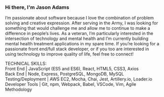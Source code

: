 ### Hi there, I'm Jason Adams

I’m passionate about software because I love the combination of problem solving and creative expression. After serving in the Army, I was looking for something that would challenge me and allow me to continue to make a difference in people’s lives. As a veteran, I’m particularly interested in the intersection of technology and mental health and I’m currently building mental health treatment applications in my spare time.  If you’re looking for a passionate front end/full stack developer, or if you too are interested in using technology to improve quality of life, feel free to connect!
  
<div>TECHNICAL SKILLS:</div>
<div>Front End | JavaScript (ES5 and ES6), React, HTML5, CSS3, Axios</div>
<div>Back End | Node, Express, PostgreSQL, MongoDB, MySQL</div>
<div>Testing/Deployment | AWS EC2, Mocha, Chai, Jest, Artillery.io, Loader.io</div>
<div>Developer Tools | Git, npm, Webpack, Babel, VSCode, Vim, Agile Methodology</div>
<!--
**jasonadams1326/jasonadams1326** is a ✨ _special_ ✨ repository because its `README.md` (this file) appears on your GitHub profile.

Here are some ideas to get you started:

- 🔭 I’m currently working on ...
- 🌱 I’m currently learning ...
- 👯 I’m looking to collaborate on ...
- 🤔 I’m looking for help with ...
- 💬 Ask me about ...
- 📫 How to reach me: ...
- 😄 Pronouns: ...
- ⚡ Fun fact: ...
-->
